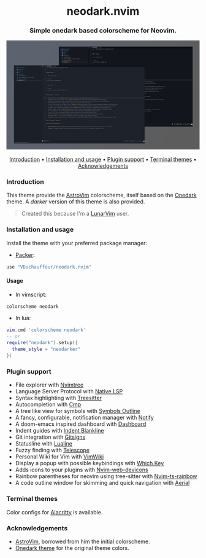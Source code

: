 <h1 align=center>neodark.nvim</h2>
<h3 align=center>Simple onedark based colorscheme for Neovim.</h3>


![alt text](showcase.png?raw=true "Showcase")

<div align=center>
	<a href="#Introduction">Introduction</a>
		<span> • </span>
  <a href="#Installation-and-usage">Installation and usage</a>
    <span> • </span>
	<a href="#Plugin-support">Plugin support</a>
    <span> • </span>
	<a href="#Terminal-themes">Terminal themes</a>
    <span> • </span>
	<a href="#Acknowledgements">Acknowledgements</a>
		<p></p>
</div>

### Introduction

This theme provide the [AstroVim](https://github.com/kabinspace/AstroVim) colorscheme, itself based on the [Onedark](https://atom.io/themes/one-dark-ui) theme.
A _darker_ version of this theme is also provided.

> Created this because I'm a [LunarVim](https://github.com/LunarVim/LunarVim) user.

### Installation and usage

Install the theme with your preferred package manager:

- [Packer](https://github.com/wbthomason/packer.nvim):

```lua
use "VDuchauffour/neodark.nvim"
```

#### Usage

- In vimscript:

```vim
colorscheme neodark
```

- In lua:

```lua
vim.cmd 'colorscheme neodark'
-- or
require("neodark").setup({
  theme_style = "neodarker"
})
```

### Plugin support

- File explorer with [Nvimtree](https://github.com/kyazdani42/nvim-tree.lua)
- Language Server Protocol with [Native LSP](https://github.com/neovim/nvim-lspconfig)
- Syntax highlighting with [Treesitter](https://github.com/nvim-treesitter/nvim-treesitter)
- Autocompletion with [Cmp](https://github.com/hrsh7th/nvim-cmp)
- A tree like view for symbols with [Symbols Outline](https://github.com/simrat39/symbols-outline.nvim)
- A fancy, configurable, notification manager with [Notify](https://github.com/rcarriga/nvim-notify)
- A doom-emacs inspired dashboard with [Dashboard](https://github.com/glepnir/dashboard-nvim)
- Indent guides with [Indent Blankline](https://github.com/lukas-reineke/indent-blankline.nvim)
- Git integration with [Gitsigns](https://github.com/lewis6991/gitsigns.nvim)
- Statusline with [Lualine](https://github.com/nvim-lualine/lualine.nvim)
- Fuzzy finding with [Telescope](https://github.com/nvim-telescope/telescope.nvim)
- Personal Wiki for Vim with [VimWiki](https://github.com/vimwiki/vimwiki)
- Display a popup with possible keybindings with [Which Key](https://github.com/folke/which-key.nvim)
- Adds icons to your plugins with [Nvim-web-devicons](https://github.com/kyazdani42/nvim-web-devicons)
- Rainbow parentheses for neovim using tree-sitter with [Nvim-ts-rainbow](https://github.com/p00f/nvim-ts-rainbow)
- A code outline window for skimming and quick navigation with [Aerial](https://github.com/stevearc/aerial.nvim)

### Terminal themes

Color configs for [Alacritty](https://github.com/alacritty/alacritty) is available.

### Acknowledgements

- [AstroVim](https://github.com/kabinspace/AstroVim), borrowed from him the initial colorscheme.
- [Onedark theme](https://atom.io/themes/one-dark-ui) for the original theme colors.
